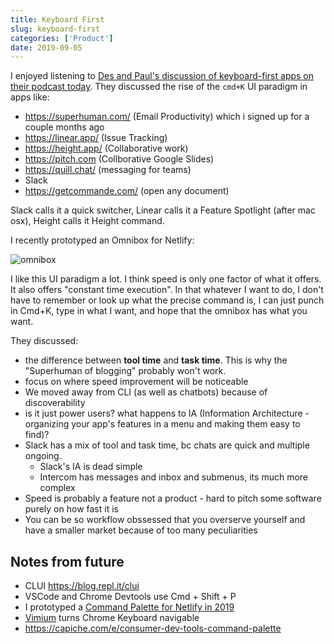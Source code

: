 ```yaml
---
title: Keyboard First
slug: keyboard-first
categories: ['Product']
date: 2019-09-05
---
```


I enjoyed listening to [Des and Paul's discussion of keyboard-first apps on their podcast today](https://art19.com/shows/intercom-on-product/episodes/10ee6fbe-13ef-48c6-af5e-3477bdbe87e3). They discussed the rise of the `cmd+K` UI paradigm in apps like:

- https://superhuman.com/ (Email Productivity) which i signed up for a couple months ago
- https://linear.app/ (Issue Tracking)
- https://height.app/ (Collaborative work)
- https://pitch.com (Collborative Google Slides)
- https://quill.chat/ (messaging for teams)
- Slack
- https://getcommande.com/ (open any document)

Slack calls it a quick switcher, Linear calls it a Feature Spotlight (after mac osx), Height calls it Height command.

I recently prototyped an Omnibox for Netlify:

![omnibox](/assets/netlify-omnibox.gif)

I like this UI paradigm a lot. I think speed is only one factor of what it offers. It also offers "constant time execution". In that whatever I want to do, I don't have to remember or look up what the precise command is, I can just punch in Cmd+K, type in what I want, and hope that the omnibox has what you want.

They discussed:

- the difference between **tool time** and **task time**. This is why the "Superhuman of blogging" probably won't work.
- focus on where speed improvement will be noticeable
- We moved away from CLI (as well as chatbots) because of discoverability
- is it just power users? what happens to IA (Information Architecture - organizing your app's features in a menu and making them easy to find)?
- Slack has a mix of tool and task time, bc chats are quick and multiple ongoing.
  - Slack's IA is dead simple
  - Intercom has messages and inbox and submenus, its much more complex
- Speed is probably a feature not a product - hard to pitch some software purely on how fast it is
- You can be so workflow obssessed that you overserve yourself and have a smaller market because of too many peculiarities


## Notes from future

- CLUI https://blog.repl.it/clui
- VSCode and Chrome Devtools use Cmd + Shift + P
- I prototyped a [Command Palette for Netlify in 2019](https://twitter.com/swyx/status/1173754563351973888)
- [Vimium](https://chrome.google.com/webstore/detail/vimium/dbepggeogbaibhgnhhndojpepiihcmeb?hl=en) turns Chrome Keyboard navigable
- https://capiche.com/e/consumer-dev-tools-command-palette
